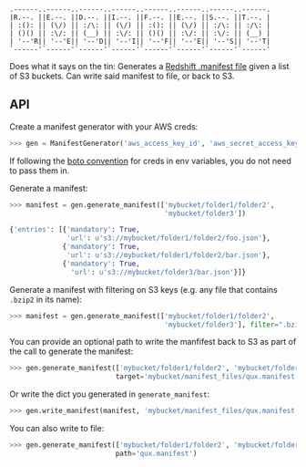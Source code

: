 ```
.------..------..------..------..------..------..------..------.
|R.--. ||E.--. ||D.--. ||I.--. ||F.--. ||E.--. ||S.--. ||T.--. |
| :(): || (\/) || :/\: || (\/) || :(): || (\/) || :/\: || :/\: |
| ()() || :\/: || (__) || :\/: || ()() || :\/: || :\/: || (__) |
| '--'R|| '--'E|| '--'D|| '--'I|| '--'F|| '--'E|| '--'S|| '--'T|
`------'`------'`------'`------'`------'`------'`------'`------'
```

Does what it says on the tin: Generates a [Redshift .manifest file](http://docs.aws.amazon.com/redshift/latest/dg/loading-data-files-using-manifest.html) given a list of S3 buckets. Can write said manifest to file, or back to S3.

API
---

Create a manifest generator with your AWS creds:

```python
>>> gen = ManifestGenerator('aws_access_key_id', 'aws_secret_access_key')
```

If following the [boto convention](http://boto.readthedocs.org/en/latest/s3_tut.html#creating-a-connection) for creds in env variables, you do not need to pass them in.

Generate a manifest:
```python
>>> manifest = gen.generate_manifest(['mybucket/folder1/folder2', 
                                      'mybucket/folder3'])

{'entries': [{'mandatory': True,
              'url': u's3://mybucket/folder1/folder2/foo.json'},
             {'mandatory': True,
              'url': u's3://mybucket/folder1/folder2/bar.json'},
             {'mandatory': True,
               'url': u's3://mybucket/folder3/bar.json'}]}
```

Generate a manifest with filtering on S3 keys (e.g. any file that contains `.bzip2` in its name):
```python
>>> manifest = gen.generate_manifest(['mybucket/folder1/folder2', 
                                      'mybucket/folder3'], filter=".bzip2")
```

You can provide an optional path to write the manfifest back to S3 as part of the call
to generate the manifest:
```python
>>> gen.generate_manifest(['mybucket/folder1/folder2', 'mybucket/folder3'],
                          target='mybucket/manifest_files/qux.manifest')
```

Or write the dict you generated in `generate_manifest`:
```python
>>> gen.write_manifest(manifest, 'mybucket/manifest_files/qux.manifest')
```

You can also write to file:
```python
>>> gen.generate_manifest(['mybucket/folder1/folder2', 'mybucket/folder3'],
                          path='qux.manifest')
```
